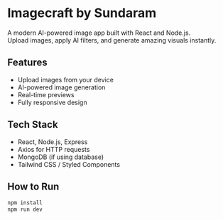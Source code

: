 # Imagecraft by Sundaram

A modern AI-powered image app built with React and Node.js.  
Upload images, apply AI filters, and generate amazing visuals instantly.

## Features
- Upload images from your device
- AI-powered image generation
- Real-time previews
- Fully responsive design

## Tech Stack
- React, Node.js, Express
- Axios for HTTP requests
- MongoDB (if using database)
- Tailwind CSS / Styled Components

## How to Run
```bash
npm install
npm run dev
